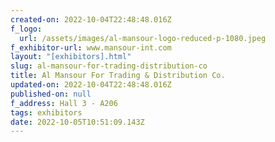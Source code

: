 ```yaml
---
created-on: 2022-10-04T22:48:48.016Z
f_logo:
  url: /assets/images/al-mansour-logo-reduced-p-1080.jpeg
f_exhibitor-url: www.mansour-int.com
layout: "[exhibitors].html"
slug: al-mansour-for-trading-distribution-co
title: Al Mansour For Trading & Distribution Co.
updated-on: 2022-10-04T22:48:48.016Z
published-on: null
f_address: Hall 3 - A206
tags: exhibitors
date: 2022-10-05T10:51:09.143Z
---
```

